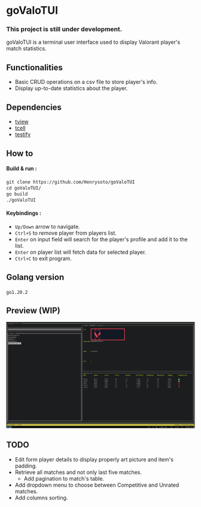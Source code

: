 # goValoTUI

### This project is still under development.

goValoTUI is a terminal user interface used to display Valorant player's match statistics.

## Functionalities
- Basic CRUD operations on a csv file to store player's info.
- Display up-to-date statistics about the player.

## Dependencies
- [tview](https://github.com/rivo/tview)
- [tcell](https://github.com/gdamore/tcell)
- [testify](https://github.com/stretchr/testify)
 
 ## How to
 #### Build & run :
 ```
 git clone https://github.com/Henrysoto/goValoTUI
 cd goValoTUI/
 go build
 ./goValoTUI
 ```
 #### Keybindings :
 - `Up/Down` arrow to navigate.
 - `Ctrl+S` to remove player from players list.
 - `Enter` on input field will search for the player's profile and add it to the list.
 - `Enter` on player list will fetch data for selected player.
 - `Ctrl+C` to exit program.

 ## Golang version
 `go1.20.2`
 
 ## Preview (WIP)
 ![goValoTUI](https://github.com/Henrysoto/goValoTUI/blob/master/screenshots/screenshot.png?raw=true)

## TODO
- Edit form player details to display properly art picture and item's padding.
- Retrieve all matches and not only last five matches.
  - Add pagination to match's table.
- Add dropdown menu to choose between Competitive and Unrated matches.
- Add columns sorting.

